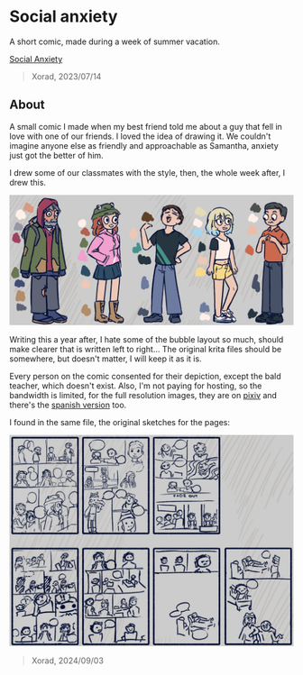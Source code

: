 # Social anxiety

A short comic, made during a week of summer vacation.

[Social Anxiety](/media/socialAnxiety/ "6,webp")

> Xorad, 2023/07/14

## About

A small comic I made when my best friend told me about a guy that fell in love with one of our friends. I loved the idea of drawing it. We couldn't imagine anyone else as friendly and approachable as Samantha, anxiety just got the better of him.

I drew some of our classmates with the style, then, the whole week after, I drew this.

![Character sheet](/media/socialAnxietyChars.jpeg)

Writing this a year after, I hate some of the bubble layout so much, should make clearer that is written left to right... The original krita files should be somewhere, but doesn't matter, I will keep it as it is.

Every person on the comic consented for their depiction, except the bald teacher, which doesn't exist. Also, I'm not paying for hosting, so the bandwidth is limited, for the full resolution images, they are on [pixiv](https://www.pixiv.net/en/artworks/109901868) and there's the [spanish version](https://www.pixiv.net/en/artworks/109903505) too.

I found in the same file, the original sketches for the pages:

![Name](/media/socialAnxietyName.jpeg)

> Xorad, 2024/09/03
